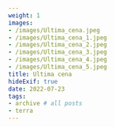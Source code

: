 ```yaml
---
weight: 1
images:
- /images/Ultima_cena.jpeg
- /images/Ultima_cena_1.jpeg
- /images/Ultima_cena_2.jpeg
- /images/Ultima_cena_3.jpeg
- /images/Ultima_cena_4.jpeg
- /images/Ultima_cena_5.jpeg
title: Ultima cena
hideExif: true
date: 2022-07-23
tags:
- archive # all posts
- terra
---
```

